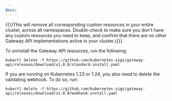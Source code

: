 ```yaml
---
docs:
---
```


   {{<warning>}}This will remove all corresponding custom resources in your entire cluster, across all namespaces. Double-check to make sure you don't have any custom resources you need to keep, and confirm that there are no other Gateway API implementations active in your cluster.{{</warning>}}

   To uninstall the Gateway API resources, run the following:

   ```shell
   kubectl delete -f https://github.com/kubernetes-sigs/gateway-api/releases/download/v1.0.0/standard-install.yaml
   ```

   If you are running on Kubernetes 1.23 or 1.24, you also need to delete the validating webhook. To do so, run:

   ```shell
   kubectl delete -f https://github.com/kubernetes-sigs/gateway-api/releases/download/v1.0.0/webhook-install.yaml
   ```
